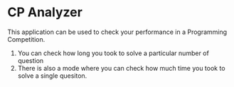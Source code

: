# CP Analyzer

This application can be used to check your performance in a Programming Competition.

1. You can check how long you took to solve a particular number of question
2. There is also a mode where you can check how much time you took to solve a single quesiton.
